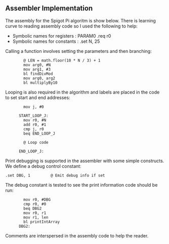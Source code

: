

## Assembler Implementation

The assembly for the Spigot Pi algoritm is show below.  There is learning curve to reading assembly code so I used the following to help:

- Symbolic names for registers : PARAM0 .req r0
- Symbolic names for constants : .set N, 25

Calling a function involves setting the parameters and then branching:

```
        @ LEN = math.floor(10 * N / 3) + 1
        mov arg0, #N
        mov arg1, #3
        bl findDivMod
        mov arg0, arg2
        bl multiplyBy10
```

Looping is also required in the algorithm and labels are placed in the code to set start and end addresses:

```
        mov j, #0
        
      START_LOOP_J:
        mov r0, #N
        add r0, #1
        cmp j, r0
        beq END_LOOP_J

        @ Loop code
        
      END_LOOP_J:
```

Print debugging is supported in the assembler with some simple constructs.  We define a debug control constant:

```
.set DBG, 1         @ Emit debug info if set
```

The debug constant is tested to see the print information code should be run:

```
        mov r0, #DBG
        cmp r0, #0
        beq DBG2
        mov r0, r1
        mov r1, len  
        bl printIntArray
      DBG2:
```

Comments are interspersed in the assembly code to help the reader.


